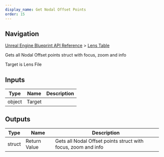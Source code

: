 ```yaml
---
display_name: Get Nodal Offset Points
order: 15
---
```

## Navigation

[Unreal Engine Blueprint API Reference](https://dev.epicgames.com/documentation/en-us/unreal-engine/BlueprintAPI) > [Lens Table](https://dev.epicgames.com/documentation/en-us/unreal-engine/BlueprintAPI/LensTable)

Gets all Nodal Offset points struct with focus, zoom and info

Target is Lens File

## Inputs

| Type | Name | Description |
| --- | --- | --- |
| object | Target |  |

## Outputs

| Type | Name | Description |
| --- | --- | --- |
| struct | Return Value | Gets all Nodal Offset points struct with focus, zoom and info |

